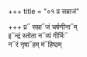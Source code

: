 +++
title = "०१ प्र सम्राजं"

+++
प्र᳓ सम्रा᳓जं चर्षणीना᳓म्  
इ᳓न्द्रं स्तोता न᳓व्यं गीर्भिः᳓  
न᳓रं नृषा᳓हम् मं᳓हिष्ठम्
